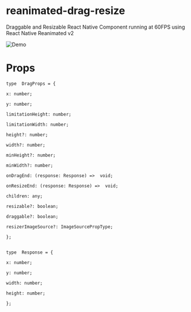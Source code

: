 # reanimated-drag-resize

Draggable and Resizable React Native Component running at 60FPS using React Native Reanimated v2

![Demo](https://i.ibb.co/wJBJn3f/May-23-2021-05-48-40.gif)

# Props

```
type  DragProps = {

x: number;

y: number;

limitationHeight: number;

limitationWidth: number;

height?: number;

width?: number;

minHeight?: number;

minWidth?: number;

onDragEnd: (response: Response) =>  void;

onResizeEnd: (response: Response) =>  void;

children: any;

resizable?: boolean;

draggable?: boolean;

resizerImageSource?: ImageSourcePropType;

};


type  Response = {

x: number;

y: number;

width: number;

height: number;

};
```
